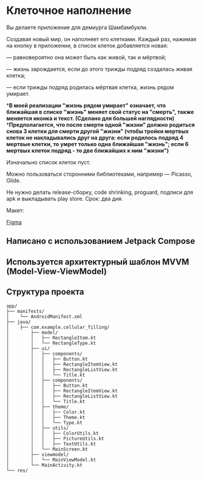 # Клеточное наполнение

Вы делаете приложение для демиурга Шамбамбукли. 

Создавая новый мир, он наполняет его клетками. Каждый раз, нажимая на кнопку в приложении, в список клеток добавляется новая:

— равновероятно она может быть как живой, так и мёртвой;

— жизнь зарождается, если до этого трижды подряд создалась живая клетка;

— если трижды подряд родилась мёртвая клетка, жизнь рядом умирает.

***В моей реализации "жизнь рядом умирает" означает, что ближайшая в списке "жизнь" меняет свой статус на "смерть", также меняется иконка и текст. (Сделано для большей наглядности)**
***Предполагается, что после смерти одной "жизни" должно родиться снова 3 клетки для смерти другой "жизни" (чтобы тройки мертвых клеток не накладывались друг на друга: если родилось подряд 4 мертвые клетки, то умрет только одна ближайшая "жизнь"; если 6 мертвых клеток подряд - то две ближайших к ним "жизни")**


Изначально список клеток пуст. 

Можно пользоваться сторонними библиотеками, например — Picasso, Glide.

Не нужно делать release-сборку, code shrinking, proguard, подписи для apk и выкладывать play store. Срок: два дня.



Макет: 

[Figma](https://www.figma.com/file/RNGiOtbn0Iiyjt82BwMXWX/%D0%9F%D1%80%D0%B8%D0%BB%D0%BE%D0%B6%D0%B5%D0%BD%D0%B8%D0%B5-%D0%B4%D0%BB%D1%8F-%D0%B4%D0%B5%D0%BC%D0%B8%D1%83%D1%80%D0%B3%D0%B0-%D0%A8%D0%B0%D0%BC%D0%B1%D0%B0%D0%BC%D0%B1%D1%83%D0%BA%D0%BB%D0%B8?node-id=0%3A1)

## Написано с использованием Jetpack Compose
## Используется архитектурный шаблон MVVM (Model-View-ViewModel)

## Структура проекта

```plaintext
app/
├── manifests/
│    └── AndroidManifest.xml
├── java/            
│    ├── com.example.cellular_filling/  
│        ├── model/
│        │   ├── RectangleItem.kt       
│        │   └── RectangleType.kt
│        ├── ui/
│        │   ├── components/
│        │   │   ├── Button.kt       
│        │   │   ├── RectangleItemView.kt
│        │   │   ├── RectangleListView.kt
│        │   │   └── Title.kt
│        │   ├── components/
│        │   │   ├── Button.kt       
│        │   │   ├── RectangleItemView.kt
│        │   │   ├── RectangleListView.kt
│        │   │   └── Title.kt
│        │   ├── theme/
│        │   │   ├── Color.kt
│        │   │   ├── Theme.kt
│        │   │   └── Type.kt
│        │   ├── utils/
│        │   │   ├── ColorUtils.kt
│        │   │   ├── PictureUtils.kt
│        │   │   ├── TextUtils.kt
│        │   └── MainScreen.kt
│        ├── viewmodel/
│        │   └── MainViewModel.kt
│        └── MainActivity.kt
└── res/      
```

